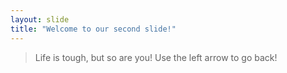 ```yaml
---
layout: slide
title: "Welcome to our second slide!"
---
```

> Life is tough, but so are you!
Use the left arrow to go back!
